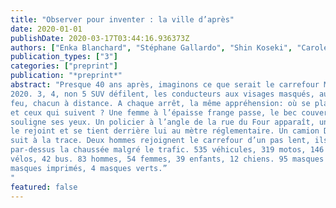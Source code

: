 ```yaml
---
title: "Observer pour inventer : la ville d’après"
date: 2020-01-01
publishDate: 2020-03-17T03:44:16.936373Z
authors: ["Enka Blanchard", "Stéphane Gallardo", "Shin Koseki", "Carole Lanoix", "Olivier Lazzarotti", "Irene Sartoretti"]
publication_types: ["3"]
categories: ["preprint"]
publication: "*preprint*"
abstract: "Presque 40 ans après, imaginons ce que serait le carrefour Mabillon sous la plume de Perec : “19 mai                                      
2020. 3, 4, non 5 SUV défilent, les conducteurs aux visages masqués, au passage 3 piétons attendent le                                    
feu, chacun à distance. A chaque arrêt, la même appréhension: où se place-t-on par rapport à ceux déjà-là                                    
et ceux qui suivent ? Une femme à l’épaisse frange passe, le bec couvert d’un ancien tablier fleuri qui seul                                        
souligne ses yeux. Un policier à l’angle de la rue du Four apparaît, un smartphone à la main. Son collègue                                        
le rejoint et se tient derrière lui au mètre réglementaire. Un camion DHL traverse, un cycliste Uber-Eat le                                    
suit à la trace. Deux hommes rejoignent le carrefour d’un pas lent, ils entretiennent une conversation                                
par-dessus la chaussée malgré le trafic. 535 véhicules, 319 motos, 146 camionnettes de livraisons, 122                              
vélos, 42 bus. 83 hommes, 54 femmes, 39 enfants, 12 chiens. 95 masques blancs, 26 masques noirs, 13                                    
masques imprimés, 4 masques verts.” 
"
featured: false
---
```


